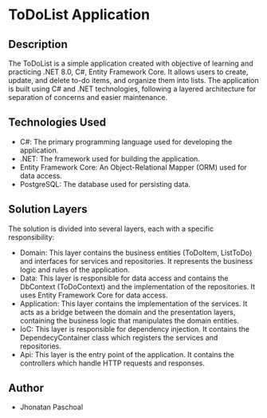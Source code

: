 # ToDoList Application
## Description
The ToDoList is a simple application created with objective of learning and practicing .NET 8.0, C#, Entity Framework Core. It allows users to create, update, and delete to-do items, and organize them into lists. The application is built using C# and .NET technologies, following a layered architecture for separation of concerns and easier maintenance.  

## Technologies Used
- C#: The primary programming language used for developing the application.
- .NET: The framework used for building the application.
- Entity Framework Core: An Object-Relational Mapper (ORM) used for data access.
- PostgreSQL: The database used for persisting data.

## Solution Layers
The solution is divided into several layers, each with a specific responsibility:  
- Domain: This layer contains the business entities (ToDoItem, ListToDo) and interfaces for services and repositories. It represents the business logic and rules of the application.  
- Data: This layer is responsible for data access and contains the DbContext (ToDoContext) and the implementation of the repositories. It uses Entity Framework Core for data access.  
- Application: This layer contains the implementation of the services. It acts as a bridge between the domain and the presentation layers, containing the business logic that manipulates the domain entities.  
- IoC: This layer is responsible for dependency injection. It contains the DependecyContainer class which registers the services and repositories.  
- Api: This layer is the entry point of the application. It contains the controllers which handle HTTP requests and responses.  

## Author
- Jhonatan Paschoal
